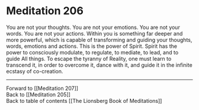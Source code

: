 # Meditation 206

You are not your thoughts. You are not your emotions. You are not your words. You are not your actions. Within you is something far deeper and more powerful, which is capable of transforming and guiding your thoughts, words, emotions and actions. This is the power of Spirit. Spirit has the power to consciously modulate, to regulate, to mediate, to lead, and to guide All things. To escape the tyranny of Reality, one must learn to transcend it, in order to overcome it, dance with it, and guide it in the infinite ecstasy of co-creation. 

___

Forward to [[Meditation 207]]  
Back to [[Meditation 205]]  
Back to table of contents [[The Lionsberg Book of Meditations]]  